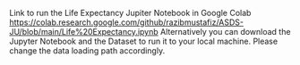 Link to run the Life Expectancy Jupiter Notebook in Google Colab
https://colab.research.google.com/github/razibmustafiz/ASDS-JU/blob/main/Life%20Expectancy.ipynb
Alternatively you can download the Jupyter Notebook and the Dataset to run it to your local machine. Please change the data loading path accordingly.
